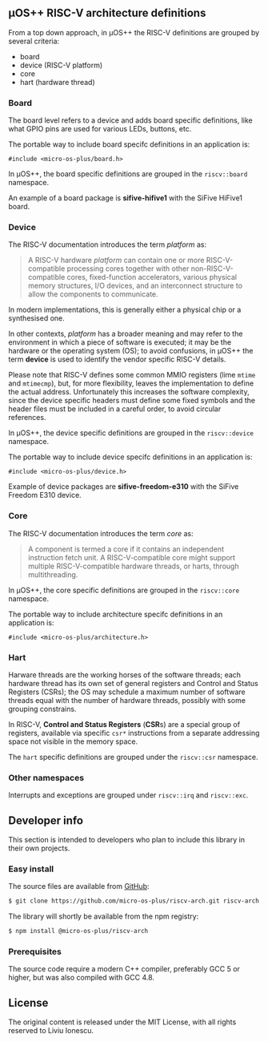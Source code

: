 ## µOS++ RISC-V architecture definitions

From a top down approach, in µOS++ the RISC-V definitions are grouped by several criteria:

- board
- device (RISC-V platform)
- core
- hart (hardware thread)

### Board

The board level refers to a device and adds board specific definitions, like what GPIO pins are used for various LEDs, buttons, etc.

The portable way to include board specifc definitions in an application is:

```
#include <micro-os-plus/board.h>
```

In µOS++, the board specific definitions are grouped in the `riscv::board` namespace.
 
An example of a board package is **sifive-hifive1** with the SiFive HiFive1 board.

### Device

The RISC-V documentation introduces the term _platform_ as:

> A RISC-V hardware _platform_ can contain one or more RISC-V-compatible processing cores together with other non-RISC-V-compatible cores, fixed-function accelerators, various physical memory structures, I/O devices, and an interconnect structure to allow the components to communicate.

In modern implementations, this is generally either a physical chip or a synthesised one.

In other contexts, _platform_ has a broader meaning and may refer to the environment in which a piece of software is executed; it may be the hardware or the operating system (OS); to avoid confusions, in µOS++ the term **device** is used to identify the vendor specific RISC-V details.

Please note that RISC-V defines some common MMIO registers (lime `mtime` and `mtimecmp`), but, for more flexibility, leaves the implementation to define the actual address. Unfortunately this increases the software complexity, since the device specific headers must define some fixed symbols and the header files must be included in a careful order, to avoid circular references.

In µOS++, the device specific definitions are grouped in the `riscv::device` namespace.

The portable way to include device specifc definitions in an application is:

```
#include <micro-os-plus/device.h>
```

Example of device packages are **sifive-freedom-e310** with the SiFive Freedom E310 device.

### Core

The RISC-V documentation introduces the term _core_ as:

> A component is termed a core if it contains an independent instruction fetch unit. A RISC-V-compatible core might support multiple RISC-V-compatible hardware threads, or harts, through multithreading.

In µOS++, the core specific definitions are grouped in the `riscv::core` namespace.  

The portable way to include architecture specifc definitions in an application is:

```
#include <micro-os-plus/architecture.h>
```

### Hart

Harware threads are the working horses of the software threads; each hardware thread has its own set of general registers and Control and Status Registers (CSRs); the OS may schedule a maximum number of software threads equal with the number of hardware threads, possibly with some grouping constrains.

In RISC-V, **Control and Status Registers** (**CSR**s) are a special group of registers, available via specific `csr*` instructions from a separate addressing space not visible in the memory space. 

The `hart` specific definitions are grouped under the `riscv::csr` namespace.

### Other namespaces

Interrupts and exceptions are grouped under `riscv::irq` and `riscv::exc`.


## Developer info

This section is intended to developers who plan to include this library in their own projects.

### Easy install

The source files are available from [GitHub](https://github.com/micro-os-plus/riscv-arch):

```bash
$ git clone https://github.com/micro-os-plus/riscv-arch.git riscv-arch.git
```

The library will shortly be available from the npm registry:

```bash
$ npm install @micro-os-plus/riscv-arch
```

### Prerequisites

The source code require a modern C++ compiler, preferably GCC 5 or higher, but was also compiled with GCC 4.8. 

## License

The original content is released under the MIT License, with all rights reserved to Liviu Ionescu.
